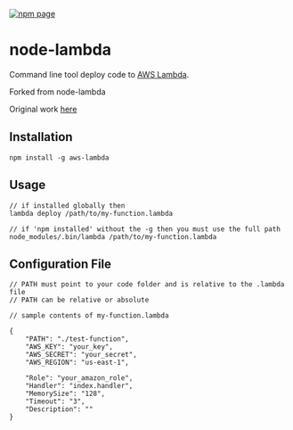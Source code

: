 [![npm page](https://nodei.co/npm/aws-lambda.png?downloads=true)](https://www.npmjs.com/package/aws-lambda)

# node-lambda
Command line tool deploy code to [AWS Lambda](http://aws.amazon.com/lambda/).


Forked from node-lambda

Original work [here](https://travis-ci.org/motdotla/node-lambda)

## Installation

```
npm install -g aws-lambda
```

## Usage

```
// if installed globally then
lambda deploy /path/to/my-function.lambda

// if 'npm installed' without the -g then you must use the full path
node_modules/.bin/lambda /path/to/my-function.lambda
```

## Configuration File

```
// PATH must point to your code folder and is relative to the .lambda file
// PATH can be relative or absolute

// sample contents of my-function.lambda

{
	"PATH": "./test-function",
	"AWS_KEY": "your_key",
	"AWS_SECRET": "your_secret",
	"AWS_REGION": "us-east-1",

	"Role": "your_amazon_role",
	"Handler": "index.handler",
	"MemorySize": "128",
	"Timeout": "3",
	"Description": ""
}
```
